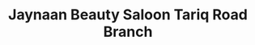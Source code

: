 ---
title: "Jaynaan Beauty Saloon Tariq Road Branch"
url: /karachi/jaynaan-beauty-saloon-tariq-road-branch/
shop: beauty
---